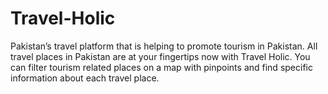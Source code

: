 # Travel-Holic
Pakistan’s travel platform that is helping to promote tourism in Pakistan. All travel places in Pakistan are at your fingertips now with Travel Holic. You can filter tourism related places on a map with pinpoints and find specific information about each travel place. 
